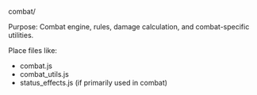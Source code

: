 combat/

Purpose:
Combat engine, rules, damage calculation, and combat-specific utilities.

Place files like:
- combat.js
- combat_utils.js
- status_effects.js (if primarily used in combat)